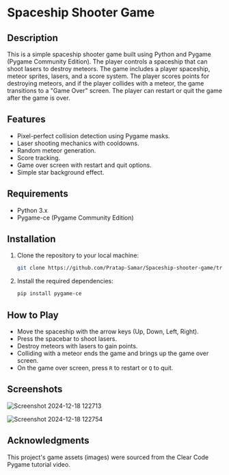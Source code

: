 # Spaceship Shooter Game

## Description
This is a simple spaceship shooter game built using Python and Pygame (Pygame Community Edition). The player controls a spaceship that can shoot lasers to destroy meteors. The game includes a player spaceship, meteor sprites, lasers, and a score system. The player scores points for destroying meteors, and if the player collides with a meteor, the game transitions to a "Game Over" screen. The player can restart or quit the game after the game is over.

## Features
- Pixel-perfect collision detection using Pygame masks.
- Laser shooting mechanics with cooldowns.
- Random meteor generation.
- Score tracking.
- Game over screen with restart and quit options.
- Simple star background effect.

## Requirements
- Python 3.x
- Pygame-ce (Pygame Community Edition)

## Installation
1. Clone the repository to your local machine:
   ```bash
   git clone https://github.com/Pratap-Samar/Spaceship-shooter-game/tree/main
   ```

2. Install the required dependencies:
   ```bash
   pip install pygame-ce
   ```

## How to Play
- Move the spaceship with the arrow keys (Up, Down, Left, Right).
- Press the spacebar to shoot lasers.
- Destroy meteors with lasers to gain points.
- Colliding with a meteor ends the game and brings up the game over screen.
- On the game over screen, press `R` to restart or `Q` to quit.

## Screenshots
![Screenshot 2024-12-18 122713](https://github.com/user-attachments/assets/f818e790-d9a7-4348-9935-b77ccd191629)

![Screenshot 2024-12-18 122754](https://github.com/user-attachments/assets/dca57214-ad38-47be-a414-7c8b3acb8e77)

## Acknowledgments
This project's game assets (images) were sourced from the Clear Code Pygame tutorial video.

